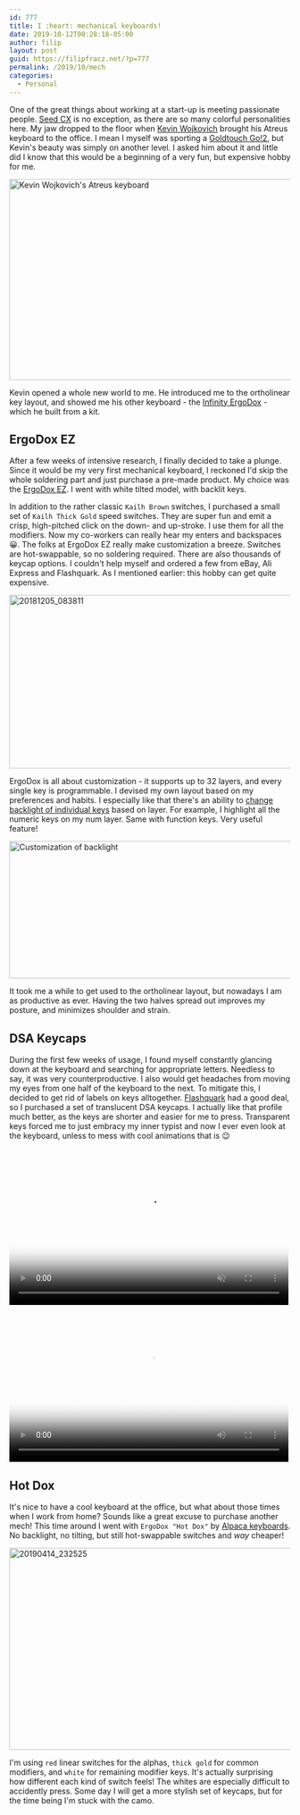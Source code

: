 ```yaml
---
id: 777
title: I :heart: mechanical keyboards!
date: 2019-10-12T00:28:18-05:00
author: filip
layout: post
guid: https://filipfracz.net/?p=777
permalink: /2019/10/mech
categories:
  - Personal
---
```


One of the great things about working at a start-up is meeting passionate people. [Seed CX](http://www.seedcx.com) is no exception, as there are so many colorful personalities here. My jaw dropped to the floor when [Kevin Wojkovich](https://www.linkedin.com/in/kwojo314) brought his Atreus keyboard to the office. I mean I myself was sporting a [Goldtouch Go!2](https://shop.goldtouch.com/products/goldtouch-go2-wired-mobile-keyboard-pc-mac), but Kevin's beauty was simply on another level. I asked him about it and little did I know that this would be a beginning of a very fun, but expensive hobby for me.

<a data-flickr-embed="true"  href="https://www.flickr.com/photos/itsff/43228853275/in/album-72157710695337826/" title="Kevin Wojkovich&#x27;s Atreus keyboard"><img src="https://live.staticflickr.com/65535/43228853275_7745e595d5_z.jpg" width="640" height="360" alt="Kevin Wojkovich&#x27;s Atreus keyboard"></a>

Kevin opened a whole new world to me. He introduced me to the ortholinear key layout, and showed me his other keyboard - the [Infinity ErgoDox](https://input.club/devices/infinity-ergodox/) - which he built from a kit.

## ErgoDox EZ

After a few weeks of intensive research, I finally decided to take a plunge. Since it would be my very first mechanical keyboard, I reckoned I'd skip the whole soldering part and just purchase a pre-made product. My choice was the [ErgoDox EZ](https://ergodox-ez.com/). I went with white tilted model, with backlit keys. 

In addition to the rather classic `Kailh Brown` switches, I purchased a small set of `Kailh Thick Gold` speed switches. They are super fun and emit a crisp, high-pitched click on the down- and up-stroke. I use them for all the modifiers. Now my co-workers can really hear my enters and backspaces :grinning:. 
The folks at ErgoDox EZ really make customization a breeze. Switches are hot-swappable, so no soldering required. There are also thousands of keycap options. I couldn't help myself and ordered a few from eBay, Ali Express and Flashquark. As I mentioned earlier: this hobby can get quite expensive.

<a data-flickr-embed="true"  href="https://www.flickr.com/photos/itsff/44373009980/in/album-72157710695337826/" title="20181205_083811"><img src="https://live.staticflickr.com/4841/44373009980_76e13bace6_z.jpg" width="640" height="311" alt="20181205_083811"></a>

ErgoDox is all about customization - it supports up to 32 layers, and every single key is programmable. I devised my own layout based on my preferences and habits. I especially like that there's an ability to [change backlight of individual keys](https://configure.ergodox-ez.com/ergodox-ez/layouts/wOwld/latest/1) based on layer. For example, I highlight all the numeric keys on my num layer. Same with function keys. Very useful feature! 

<a data-flickr-embed="true"  href="https://www.flickr.com/photos/itsff/48720453967/in/datetaken/" title="Customization of backlight"><img src="https://live.staticflickr.com/65535/48720453967_ac28793c67_z.jpg" width="640" height="246" alt="Customization of backlight"></a>

It took me a while to get used to the ortholinear layout, but nowadays I am as productive as ever. Having the two halves spread out improves my posture, and minimizes shoulder and strain.

## DSA Keycaps

During the first few weeks of usage, I found myself constantly glancing down at the keyboard and searching for appropriate letters. Needless to say, it was very counterproductive. I also would get headaches from moving my eyes from one half of the keyboard to the next. To mitigate this, I decided to get rid of labels on keys alltogether.
[Flashquark](https://flashquark.com/) had a good deal, so I purchased a set of translucent DSA keycaps. I actually like that profile much better, as the keys are shorter and easier for me to press. Transparent keys forced me to just embracy my inner typist and now I ever even look at the keyboard, unless to mess with cool animations that is :wink: 


<video controls muted width="500" height="281" poster="https://live.staticflickr.com/31337/47983390866_5f14231924.jpg" src="https://www.flickr.com/photos/itsff/47983390866/play/site/5f14231924/">
</video>


<video controls width="500" height="281" poster="https://live.staticflickr.com/31337/48644530408_61926d4b53.jpg" src="https://www.flickr.com/photos/itsff/48644530408/play/site/61926d4b53/">
</video>

## Hot Dox

It's nice to have a cool keyboard at the office, but what about those times when I work from home? Sounds like a great excuse to purchase another mech! This time around I went with `ErgoDox "Hot Dox"` by [Alpaca keyboards](https://www.alpacakeyboards.com/). No backlight, no tilting, but still hot-swappable switches and _way_ cheaper!

<a data-flickr-embed="true"  href="https://www.flickr.com/photos/itsff/46909773174/in/album-72157710695337826/" title="20190414_232525"><img src="https://live.staticflickr.com/65535/46909773174_8c3874e514_z.jpg" width="640" height="362" alt="20190414_232525"></a>

I'm using `red` linear switches for the alphas, `thick gold` for common modifiers, and `white` for remaining modifier keys. It's actually surprising how different each kind of switch feels! The whites are especially difficult to accidently press.
Some day I will get a more stylish set of keycaps, but for the time being I'm stuck with the camo.


<script async src="//embedr.flickr.com/assets/client-code.js" charset="utf-8"></script>
